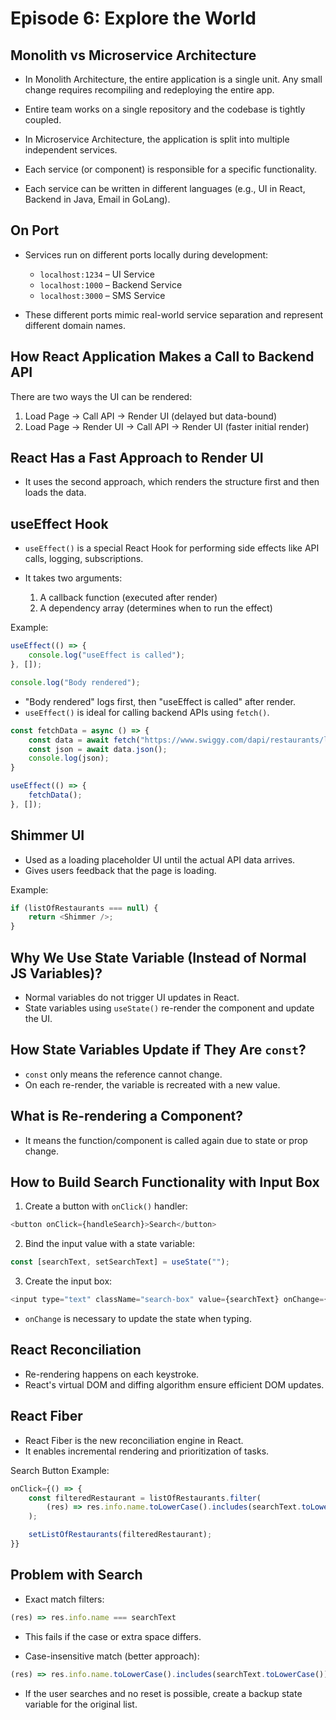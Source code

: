 # Episode 6: Explore the World

## Monolith vs Microservice Architecture

* In Monolith Architecture, the entire application is a single unit. Any small change requires recompiling and redeploying the entire app.

* Entire team works on a single repository and the codebase is tightly coupled.

* In Microservice Architecture, the application is split into multiple independent services.

* Each service (or component) is responsible for a specific functionality.

* Each service can be written in different languages (e.g., UI in React, Backend in Java, Email in GoLang).

## On Port

* Services run on different ports locally during development:

  * `localhost:1234` – UI Service
  * `localhost:1000` – Backend Service
  * `localhost:3000` – SMS Service

* These different ports mimic real-world service separation and represent different domain names.

## How React Application Makes a Call to Backend API

There are two ways the UI can be rendered:

1. Load Page → Call API → Render UI (delayed but data-bound)
2. Load Page → Render UI → Call API → Render UI (faster initial render)

## React Has a Fast Approach to Render UI

* It uses the second approach, which renders the structure first and then loads the data.

## useEffect Hook

* `useEffect()` is a special React Hook for performing side effects like API calls, logging, subscriptions.
* It takes two arguments:

  1. A callback function (executed after render)
  2. A dependency array (determines when to run the effect)

Example:

```js
useEffect(() => {
    console.log("useEffect is called");
}, []);

console.log("Body rendered");
```

* "Body rendered" logs first, then "useEffect is called" after render.
* `useEffect()` is ideal for calling backend APIs using `fetch()`.

```js
const fetchData = async () => {
    const data = await fetch("https://www.swiggy.com/dapi/restaurants/list/v5?lat=28.65420&lng=77.23730&is-seo-homepage-enabled=true&page_type=DESKTOP_WEB_LISTING");
    const json = await data.json();
    console.log(json);
}

useEffect(() => {
    fetchData();
}, []);
```

## Shimmer UI

* Used as a loading placeholder UI until the actual API data arrives.
* Gives users feedback that the page is loading.

Example:

```js
if (listOfRestaurants === null) {
    return <Shimmer />;
}
```

## Why We Use State Variable (Instead of Normal JS Variables)?

* Normal variables do not trigger UI updates in React.
* State variables using `useState()` re-render the component and update the UI.

## How State Variables Update if They Are `const`?

* `const` only means the reference cannot change.
* On each re-render, the variable is recreated with a new value.

## What is Re-rendering a Component?

* It means the function/component is called again due to state or prop change.

## How to Build Search Functionality with Input Box

1. Create a button with `onClick()` handler:

```js
<button onClick={handleSearch}>Search</button>
```

2. Bind the input value with a state variable:

```js
const [searchText, setSearchText] = useState("");
```

3. Create the input box:

```js
<input type="text" className="search-box" value={searchText} onChange={(e) => setSearchText(e.target.value)} />
```

* `onChange` is necessary to update the state when typing.

## React Reconciliation

* Re-rendering happens on each keystroke.
* React's virtual DOM and diffing algorithm ensure efficient DOM updates.

## React Fiber

* React Fiber is the new reconciliation engine in React.
* It enables incremental rendering and prioritization of tasks.

Search Button Example:

```js
onClick={() => {
    const filteredRestaurant = listOfRestaurants.filter(
        (res) => res.info.name.toLowerCase().includes(searchText.toLowerCase())
    );

    setListOfRestaurants(filteredRestaurant);
}}
```

## Problem with Search

* Exact match filters:

```js
(res) => res.info.name === searchText
```

* This fails if the case or extra space differs.

* Case-insensitive match (better approach):

```js
(res) => res.info.name.toLowerCase().includes(searchText.toLowerCase())
```

* If the user searches and no reset is possible, create a backup state variable for the original list.
